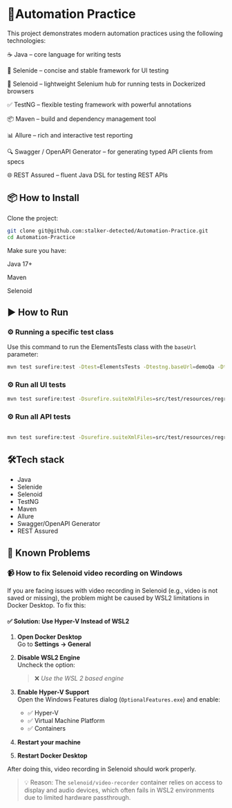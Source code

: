 # 📘Automation Practice

This project demonstrates modern automation practices using the following technologies:

☕ Java – core language for writing tests

🌿 Selenide – concise and stable framework for UI testing

🧱 Selenoid – lightweight Selenium hub for running tests in Dockerized browsers

✅ TestNG – flexible testing framework with powerful annotations

📦 Maven – build and dependency management tool

📊 Allure – rich and interactive test reporting

🔍 Swagger / OpenAPI Generator – for generating typed API clients from specs

🌐 REST Assured – fluent Java DSL for testing REST APIs

## 📦 How to Install

Clone the project:

```bash
git clone git@github.com:stalker-detected/Automation-Practice.git
cd Automation-Practice
```
Make sure you have:

Java 17+

Maven

Selenoid

## ▶️ How to Run
### ⚙️ Running a specific test class

Use this command to run the ElementsTests class with the `baseUrl` parameter:
```bash
mvn test surefire:test -Dtest=ElementsTests -Dtestng.baseUrl=demoQa -Dtestng.browser=chrome
```
### ⚙️ Run all UI tests
```bash
mvn test surefire:test -Dsurefire.suiteXmlFiles=src/test/resources/regress_UI_tests.xml -Dtestng.baseUrl=demoQa -Dtestng.browser=chrome
```

### ⚙️ Run all API tests
```bash

mvn test surefire:test -Dsurefire.suiteXmlFiles=src/test/resources/regress_API_tests.xml -Dtestng.baseUrl=petStore
```

## 🛠Tech stack
- Java
- Selenide
- Selenoid
- TestNG
- Maven
- Allure
- Swagger/OpenAPI Generator
- REST Assured

## 🐞 Known Problems
### 📹 How to fix Selenoid video recording on Windows

If you are facing issues with video recording in Selenoid (e.g., video is not saved or missing), the problem might be caused by WSL2 limitations in Docker Desktop. To fix this:

#### ✅ Solution: Use Hyper-V Instead of WSL2

1. **Open Docker Desktop**  
   Go to **Settings → General**

2. **Disable WSL2 Engine**  
   Uncheck the option:
   > ❌ *Use the WSL 2 based engine*

3. **Enable Hyper-V Support**  
   Open the Windows Features dialog (`OptionalFeatures.exe`) and enable:
    - ✅ Hyper-V
    - ✅ Virtual Machine Platform
    - ✅ Containers

4. **Restart your machine**

5. **Restart Docker Desktop**

After doing this, video recording in Selenoid should work properly.

> 💡 Reason: The `selenoid/video-recorder` container relies on access to display and audio devices, which often fails in WSL2 environments due to limited hardware passthrough.

